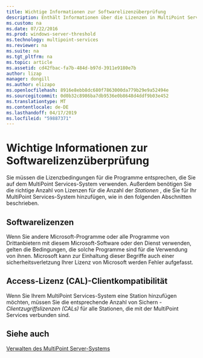 ```yaml
---
title: Wichtige Informationen zur Softwarelizenzüberprüfung
description: Enthält Informationen über die Lizenzen in MultiPoint Services.
ms.custom: na
ms.date: 07/22/2016
ms.prod: windows-server-threshold
ms.technology: multipoint-services
ms.reviewer: na
ms.suite: na
ms.tgt_pltfrm: na
ms.topic: article
ms.assetid: cd42fbac-fa7b-484d-b97d-3911e9180e7b
author: lizap
manager: dongill
ms.author: elizapo
ms.openlocfilehash: 8916e8ebb8dc680f7863000da779b29e9a52494e
ms.sourcegitcommit: 0d0b32c8986ba7db9536e0b8648d4ddf9b03e452
ms.translationtype: MT
ms.contentlocale: de-DE
ms.lasthandoff: 04/17/2019
ms.locfileid: "59887371"
---
```

# <a name="important-information-about-software-license-compliance"></a>Wichtige Informationen zur Softwarelizenzüberprüfung
Sie müssen die Lizenzbedingungen für die Programme entsprechen, die Sie auf dem MultiPoint Services-System verwenden. Außerdem benötigen Sie die richtige Anzahl von Lizenzen für die Anzahl der *Stationen* , die Sie für Ihr MultiPoint Services-System hinzufügen, wie in den folgenden Abschnitten beschrieben.  
  
## <a name="software-license-compliance"></a>Softwarelizenzen  
Wenn Sie andere Microsoft-Programme oder alle Programme von Drittanbietern mit diesem Microsoft-Software oder den Dienst verwenden, gelten die Bedingungen, die solche Programme sind für die Verwendung von ihnen. Microsoft kann zur Einhaltung dieser Begriffe auch einer sicherheitsverletzung Ihrer Lizenz von Microsoft werden Fehler aufgefasst.  
  
## <a name="client-access-license-cal-compliance"></a>Access-Lizenz (CAL)-Clientkompatibilität  
Wenn Sie Ihrem MultiPoint Services-System eine Station hinzufügen möchten, müssen Sie die entsprechende Anzahl von Sichern *-Clientzugriffslizenzen (CALs)* für alle Stationen, die mit der MultiPoint Services verbunden sind.   
  
## <a name="see-also"></a>Siehe auch  
[Verwalten des MultiPoint Server-Systems](managing-your-multipoint-services-system.md)  
  
